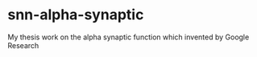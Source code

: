 # snn-alpha-synaptic

My thesis work on the alpha synaptic function which invented by Google Research
